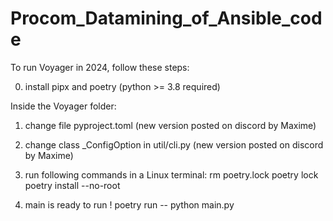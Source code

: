 # Procom_Datamining_of_Ansible_code

To run Voyager in 2024, follow these steps:

0) install pipx and poetry (python >= 3.8 required)

Inside the Voyager folder:
1) change file pyproject.toml (new version posted on discord by Maxime)
2) change class _ConfigOption in util/cli.py (new version posted on discord by Maxime)
3) run following commands in a Linux terminal:
rm poetry.lock
poetry lock
poetry install --no-root

4) main is ready to run !
poetry run -- python main.py
